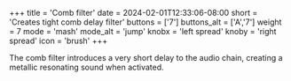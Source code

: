+++
title = 'Comb filter'
date = 2024-02-01T12:33:06-08:00
short = 'Creates tight comb delay filter'
buttons = ['7']
buttons_alt = ['A','7']
weight = 7
mode = 'mash'
mode_alt = 'jump'
knobx = 'left spread'
knoby = 'right spread'
icon = 'brush'
+++


The comb filter introduces a very short delay to the audio chain, creating a metallic resonating sound when activated.